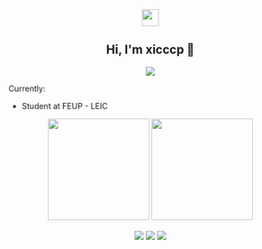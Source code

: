 <div align="center">
  <img href="center" src="https://raw.githubusercontent.com/MartinHeinz/MartinHeinz/master/wave.gif" width="30px">
  <h2 align="center">Hi, I'm xicccp 👋</h2>
  <img src="https://komarev.com/ghpvc/?username=xicccp&color=blue&style=for-the-badge"></img>
</div>

Currently:
- Student at FEUP - LEIC 

<div align="center">
  <img height="180em" src="https://github-readme-stats.vercel.app/api?username=xicccp&show_icons=true&theme=dracula&include_all_commits=true&count_private=true"/>
  <img height="180em" src="https://github-readme-stats.vercel.app/api/top-langs/?username=xicccp&layout=compact&langs_count=7&theme=dracula"/>   
</div>

<p align="center">
  <img align="center" src="https://img.shields.io/badge/Operating_System-Linux-informational?style=flat&logo=Linux&logoColor=white&color=EC8D5E">
  <img align="center" src="https://img.shields.io/badge/Tools_for_coding-Git-informational?style=flat&logo=Git&logoColor=white&color=4293F2">
  <img align="center" src="https://img.shields.io/badge/Editors-VS_Code-informational?style=flat&logo=visual-studio-code&logoColor=white&color=42F29E">
</p>
